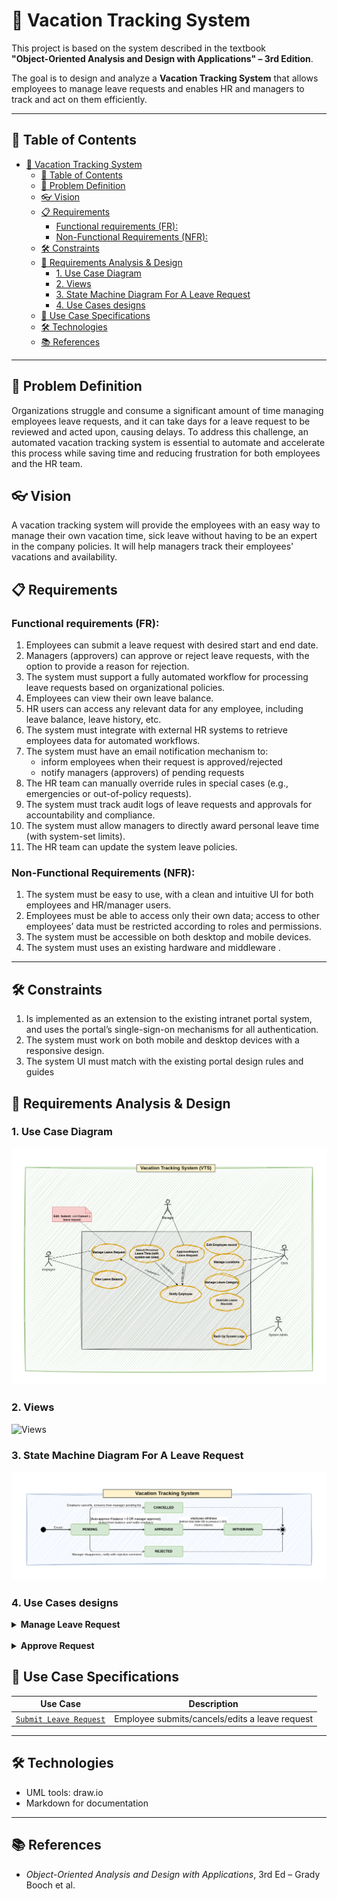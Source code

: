 # 🌴 Vacation Tracking System

This project is based on the system described in the textbook  
**"Object-Oriented Analysis and Design with Applications" – 3rd Edition**.

The goal is to design and analyze a **Vacation Tracking System** that allows employees to manage leave requests and enables HR and managers to track and act on them efficiently.

---

## 📌 Table of Contents

- [🌴 Vacation Tracking System](#-vacation-tracking-system)
  - [📌 Table of Contents](#-table-of-contents)
  - [🧠 Problem Definition](#-problem-definition)
  - [👓 Vision](#-vision)
  - [📋 Requirements](#-requirements)
    - [Functional requirements (FR):](#functional-requirements-fr)
    - [Non-Functional Requirements (NFR):](#non-functional-requirements-nfr)
  - [🛠 Constraints](#-constraints)
  - [🧠 Requirements Analysis \& Design](#-requirements-analysis--design)
    - [1. Use Case Diagram](#1-use-case-diagram)
    - [2. Views](#2-views)
    - [3. State Machine Diagram For A Leave Request](#3-state-machine-diagram-for-a-leave-request)
    - [4. Use Cases designs](#4-use-cases-designs)
  - [📄 Use Case Specifications](#-use-case-specifications)
  - [🛠 Technologies](#-technologies)
  - [📚 References](#-references)
---

## 🧠 Problem Definition
Organizations struggle and consume a significant amount of time managing employees leave requests, and it can take days for a leave request to be reviewed and acted upon, causing delays. To address this challenge, an automated vacation tracking system is essential to automate and accelerate this process while saving time and reducing frustration for both employees and the HR team.
## 👓 Vision
A vacation tracking system will provide the employees with an easy way to manage their own vacation time, sick leave without having to be an expert in the company policies. It will help managers track their employees' vacations and availability.
## 📋 Requirements
### Functional requirements (FR): 
1. Employees can submit a leave request with desired start and end date.  
2. Managers (approvers) can approve or reject leave requests, with the option to provide a reason for rejection.  
3. The system must support a fully automated workflow for processing leave requests based on organizational policies.  
4. Employees can view their own leave balance.  
5. HR users can access any relevant data for any employee, including leave balance, leave history, etc.  
6. The system must integrate with external HR systems to retrieve employees data for automated workflows.
7. The system must have an email notification mechanism to:  
    - inform employees when their request is approved/rejected  
    - notify managers (approvers) of pending requests
8. The HR team can manually override rules in special cases (e.g., emergencies or out-of-policy requests).  
9.  The system must track audit logs of leave requests and approvals for accountability and compliance.  
10. The system must allow managers to directly award personal leave time (with system-set limits).  
11. The HR team can update the system leave policies.  

### Non-Functional Requirements (NFR): 
1. The system must be easy to use, with a clean and intuitive UI for both employees and HR/manager users.
2. Employees must be able to access only their own data; access to other employees’ data must be restricted according to roles and permissions.
3. The system must be accessible on both desktop and mobile devices.
4. The system must uses an existing hardware and middleware .
---

## 🛠 Constraints
1. Is implemented as an extension to the existing intranet portal system, and
uses the portal’s single-sign-on mechanisms for all authentication.
2. The system must work on both mobile and desktop devices with a responsive design.
3. The system UI must match with the existing portal design rules and guides

## 🧠 Requirements Analysis & Design

### 1. Use Case Diagram
  ![Use Case Diagram](./diagrams/useCaseDiagram.png)

### 2. Views
  ![Views](./views/manageLeaveRequestViews%20.png)

### 3. State Machine Diagram For A Leave Request
  ![State Machine](./diagrams/stateMachineDiagram.png)

### 4. Use Cases designs
<details>
  <summary><strong>Manage Leave Request</strong></summary>

  <br/>

  <details>
    <summary><strong>Sequence Diagram</strong></summary>
    <br/>
    <img src="./diagrams/manageRequestSequenceDiagram.png" alt="Sequence diagram" width="600"/>
  </details>

  <br/>

  <details>
    <summary><strong>ER Diagram</strong></summary>
    <br/>
    <img src="./diagrams/manageLeaveRequestERD.png" alt="ER diagram" width="600"/>
  </details>

  <br/>

  <details>
    <summary><strong>Flow Chart</strong></summary>
    <br/>
    <img src="./diagrams/manageLeaveRequestFlowCharts.png" alt="Flow chart" width="600"/>
  </details>

  <br/>

  <details>
    <summary><strong>Pseudocode for the four operations (submit/cancel/withdraw/edit)</strong></summary>
    <br/>
    <a href="./manageLeaveRequestPseudocode.md">View Pseudocode</a>
  </details>

</details>

<br/>

<details>
  <summary><strong>Approve Request</strong></summary>

  <details>
    <summary><strong>Flow Chart</strong></summary>
    <br/>
    <img src="./diagrams/approveRequestFlowChart.png" alt="Flow chart" width="600"/>
  </details>

  <details>
    <summary><strong>Sequence Diagram</strong></summary>
    <br/>
    <img src="./diagrams/approveRequestSequenceDiagram.png" alt="Sequence diagram" width="600"/>
  </details>
  
   <details>
    <summary><strong>Pseudocode</strong></summary>
    <br/>
    <a href="./approveRequestPseudocode.md">View Pseudocode</a>
  </details>
</details>



## 📄 Use Case Specifications

| Use Case                                                                | Description                                    |
| ----------------------------------------------------------------------- | ---------------------------------------------- |
| [`Submit Leave Request`](use-cases-specification/ManageLeaveRequest.md) | Employee submits/cancels/edits a leave request |

---

## 🛠 Technologies

- UML tools: draw.io
- Markdown for documentation

---

## 📚 References

- *Object-Oriented Analysis and Design with Applications*, 3rd Ed – Grady Booch et al.